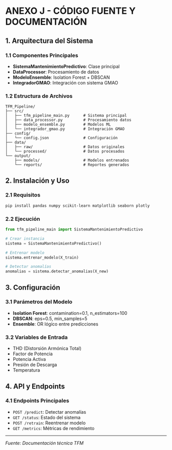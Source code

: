 # ANEXO J - CÓDIGO FUENTE Y DOCUMENTACIÓN

## 1. Arquitectura del Sistema

### 1.1 Componentes Principales
- **SistemaMantenimientoPredictivo**: Clase principal
- **DataProcessor**: Procesamiento de datos
- **ModeloEnsemble**: Isolation Forest + DBSCAN
- **IntegradorGMAO**: Integración con sistema GMAO

### 1.2 Estructura de Archivos
```
TFM_Pipeline/
├── src/
│   ├── tfm_pipeline_main.py      # Sistema principal
│   ├── data_processor.py         # Procesamiento datos
│   ├── modelo_ensemble.py        # Modelos ML
│   └── integrador_gmao.py        # Integración GMAO
├── config/
│   └── config.json               # Configuración
├── data/
│   ├── raw/                      # Datos originales
│   └── processed/                # Datos procesados
└── output/
    ├── models/                   # Modelos entrenados
    └── reports/                  # Reportes generados
```

## 2. Instalación y Uso

### 2.1 Requisitos
```bash
pip install pandas numpy scikit-learn matplotlib seaborn plotly
```

### 2.2 Ejecución
```python
from tfm_pipeline_main import SistemaMantenimientoPredictivo

# Crear instancia
sistema = SistemaMantenimientoPredictivo()

# Entrenar modelo
sistema.entrenar_modelo(X_train)

# Detectar anomalías
anomalias = sistema.detectar_anomalias(X_new)
```

## 3. Configuración

### 3.1 Parámetros del Modelo
- **Isolation Forest**: contamination=0.1, n_estimators=100
- **DBSCAN**: eps=0.5, min_samples=5
- **Ensemble**: OR lógico entre predicciones

### 3.2 Variables de Entrada
- THD (Distorsión Armónica Total)
- Factor de Potencia
- Potencia Activa
- Presión de Descarga
- Temperatura

## 4. API y Endpoints

### 4.1 Endpoints Principales
- `POST /predict`: Detectar anomalías
- `GET /status`: Estado del sistema
- `POST /retrain`: Reentrenar modelo
- `GET /metrics`: Métricas de rendimiento

---
*Fuente: Documentación técnica TFM*
